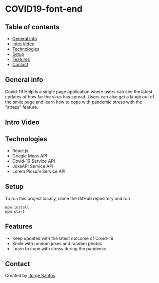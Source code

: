 # COVID19-font-end

## Table of contents
* [General info](#general-info)
* [Intro Video](#intro-video)
* [Technologies](#technologies)
* [Setup](#setup)
* [Features](#features)
* [Contact](#contact)

## General info
Covid-19 Help is a single page application where users can see the latest updates of how far the virus has spread. Users can also get a laugh out of the smile page and learn how to cope with pandemic stress with the "stress" feature. 
## Intro Video

## Technologies
* React.js
* Google Maps API
* Covid-19 Service API
* JokeAPI Service API
* Lorem Picsum Service API

## Setup
To run this project locally, clone the GitHub repository and run

```
npm install
npm start
```

## Features
* Keep updated with the latest outcome of Covid-19
* Smile with random jokes and random photos
* Learn to cope with stress during the pandemic

## Contact
Created by [Jorge Santos](https://www.linkedin.com/in/santos-jorge)